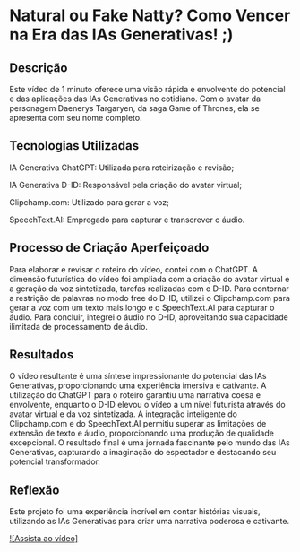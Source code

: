 # Natural ou Fake Natty? Como Vencer na Era das IAs Generativas! ;)

## Descrição

Este vídeo de 1 minuto oferece uma visão rápida e envolvente do potencial e das aplicações das IAs Generativas no cotidiano. Com o avatar da personagem Daenerys Targaryen, da saga Game of Thrones, ela se apresenta com seu nome completo.

## Tecnologias Utilizadas

IA Generativa ChatGPT: Utilizada para roteirização e revisão;

IA Generativa D-ID: Responsável pela criação do avatar virtual;

Clipchamp.com: Utilizado para gerar a voz;

SpeechText.AI: Empregado para capturar e transcrever o áudio.

## Processo de Criação Aperfeiçoado

Para elaborar e revisar o roteiro do vídeo, contei com o ChatGPT. A dimensão futurística do vídeo foi ampliada com a criação do avatar virtual e a geração da voz sintetizada, tarefas realizadas com o D-ID. Para contornar a restrição de palavras no modo free do D-ID, utilizei o Clipchamp.com para gerar a voz com um texto mais longo e o SpeechText.AI para capturar o áudio. Para concluir, integrei o áudio no D-ID, aproveitando sua capacidade ilimitada de processamento de áudio.

## Resultados

O vídeo resultante é uma síntese impressionante do potencial das IAs Generativas, proporcionando uma experiência imersiva e cativante. A utilização do ChatGPT para o roteiro garantiu uma narrativa coesa e envolvente, enquanto o D-ID elevou o vídeo a um nível futurista através do avatar virtual e da voz sintetizada. A integração inteligente do Clipchamp.com e do SpeechText.AI permitiu superar as limitações de extensão de texto e áudio, proporcionando uma produção de qualidade excepcional. O resultado final é uma jornada fascinante pelo mundo das IAs Generativas, capturando a imaginação do espectador e destacando seu potencial transformador.

## Reflexão 

Este projeto foi uma experiência incrível em contar histórias visuais, utilizando as IAs Generativas para criar uma narrativa poderosa e cativante.

[![Assista ao vídeo]](https://www.youtube.com/shorts/tZJpbAumpco)
